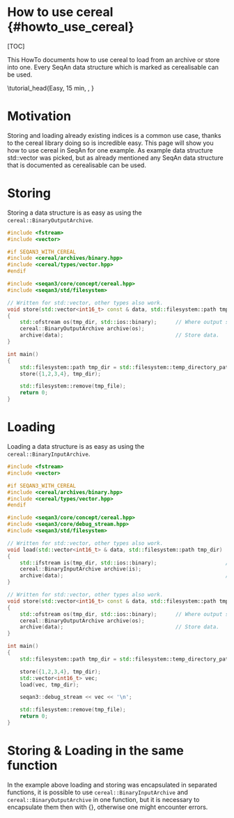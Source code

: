 # How to use cereal {#howto_use_cereal}

[TOC]

This HowTo documents how to use cereal to load from an archive or store into one. Every SeqAn data structure which is
marked as cerealisable can be used.

\tutorial_head{Easy, 15 min, , }

# Motivation

Storing and loading already existing indices is a common use case, thanks to the cereal library doing so is incredible
easy. This page will show you how to use cereal in SeqAn for one example. As example data structure std::vector was
picked, but as already mentioned any SeqAn data structure that is documented as cerealisable can be used.

# Storing

Storing a data structure is as easy as using the `cereal::BinaryOutputArchive`.

```cpp
#include <fstream>
#include <vector>

#if SEQAN3_WITH_CEREAL
#include <cereal/archives/binary.hpp>
#include <cereal/types/vector.hpp>
#endif

#include <seqan3/core/concept/cereal.hpp>
#include <seqan3/std/filesystem>

// Written for std::vector, other types also work.
void store(std::vector<int16_t> const & data, std::filesystem::path tmp_dir)
{
    std::ofstream os(tmp_dir, std::ios::binary);      // Where output should be stored.
    cereal::BinaryOutputArchive archive(os);
    archive(data);                                    // Store data.
}

int main()
{
    std::filesystem::path tmp_dir = std::filesystem::temp_directory_path()/"data.out"; // Get the temp directory.
    store({1,2,3,4}, tmp_dir);                                                         // Calls store on a std::vector.

    std::filesystem::remove(tmp_file);                                                 // Remove the temporary file.
    return 0;
}
```

# Loading

Loading a data structure is as easy as using the `cereal::BinaryInputArchive`.

```cpp
#include <fstream>
#include <vector>

#if SEQAN3_WITH_CEREAL
#include <cereal/archives/binary.hpp>
#include <cereal/types/vector.hpp>
#endif

#include <seqan3/core/concept/cereal.hpp>
#include <seqan3/core/debug_stream.hpp>
#include <seqan3/std/filesystem>

// Written for std::vector, other types also work.
void load(std::vector<int16_t> & data, std::filesystem::path tmp_dir)
{
    std::ifstream is(tmp_dir, std::ios::binary);                      // Where input can be found.
    cereal::BinaryInputArchive archive(is);
    archive(data);                                                    // Load data.
}

// Written for std::vector, other types also work.
void store(std::vector<int16_t> const & data, std::filesystem::path tmp_dir)
{
    std::ofstream os(tmp_dir, std::ios::binary);      // Where output should be stored.
    cereal::BinaryOutputArchive archive(os);
    archive(data);                                    // Store data.
}

int main()
{
    std::filesystem::path tmp_dir = std::filesystem::temp_directory_path()/"data.out"; // Get the temp directory.

    store({1,2,3,4}, tmp_dir);                                                         // Calls store on a std::vector.
    std::vector<int16_t> vec;
    load(vec, tmp_dir);                                                                // Calls load on a std::vector.

    seqan3::debug_stream << vec << '\n';                                               // Prints [1,2,3,4].

    std::filesystem::remove(tmp_file);                                                 // Remove the temporary file.
    return 0;
}

```

# Storing & Loading in the same function

In the example above loading and storing was encapsulated in separated functions, it is possible to use
`cereal::BinaryInputArchive` and `cereal::BinaryOutputArchive` in one function, but it is necessary to encapsulate them then
with {}, otherwise one might encounter errors.
